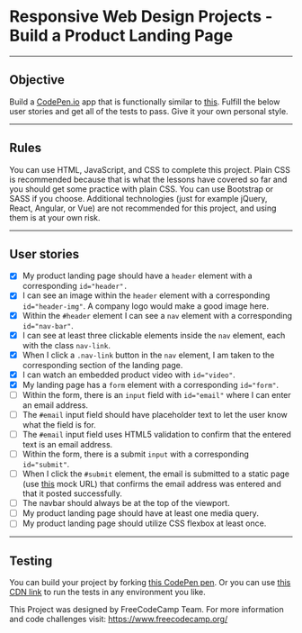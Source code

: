 # Responsive Web Design Projects - Build a Product Landing Page

----
## Objective
Build a [CodePen.io](https://codepen.io/) app that is functionally similar to [this](https://codepen.io/freeCodeCamp/full/RKRbwL). Fulfill the below user stories and get all of the tests to pass. Give it your own personal style.

----
## Rules
You can use HTML, JavaScript, and CSS to complete this project. Plain CSS is recommended because that is what the lessons have covered so far and you should get some practice with plain CSS. You can use Bootstrap or SASS if you choose. Additional technologies (just for example jQuery, React, Angular, or Vue) are not recommended for this project, and using them is at your own risk.

----
## User stories
- [x] My product landing page should have a ```header``` element with a corresponding ```id="header".```
- [x] I can see an image within the ```header``` element with a corresponding ```id="header-img"```. A company logo would make a good image here.
- [x] Within the ```#header``` element I can see a ```nav``` element with a corresponding ```id="nav-bar"```.
- [x] I can see at least three clickable elements inside the ```nav``` element, each with the class ```nav-link```.
- [x] When I click a ```.nav-link``` button in the ```nav``` element, I am taken to the corresponding section of the landing page.
- [x] I can watch an embedded product video with ```id="video"```.
- [x] My landing page has a ```form``` element with a corresponding ```id="form"```.
- [ ] Within the form, there is an ```input``` field with ```id="email"``` where I can enter an email address.
- [ ] The ```#email``` input field should have placeholder text to let the user know what the field is for.
- [ ] The ```#email``` input field uses HTML5 validation to confirm that the entered text is an email address.
- [ ] Within the form, there is a submit ```input``` with a corresponding ```id="submit"```.
- [ ] When I click the ```#submit``` element, the email is submitted to a static page (use [this](https://www.freecodecamp.com/email-submit) mock URL) that confirms the email address was entered and that it posted successfully.
- [ ] The navbar should always be at the top of the viewport.
- [ ] My product landing page should have at least one media query.
- [ ] My product landing page should utilize CSS flexbox at least once.

----
## Testing
You can build your project by forking [this CodePen pen](https://codepen.io/freeCodeCamp/pen/MJjpwO). Or you can use [this CDN link](https://cdn.freecodecamp.org/testable-projects-fcc/v1/bundle.js.) to run the tests in any environment you like.

This Project was designed by FreeCodeCamp Team. For more information and code challenges visit: https://www.freecodecamp.org/
